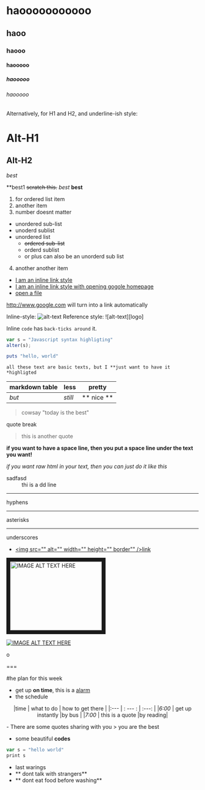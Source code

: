 
# haooooooooooo
## haoo
### haooo
#### haooooo
##### haooooo
###### haooooo

Alternatively, for H1 and H2, and underline-ish style:

Alt-H1
======

Alt-H2
-----
*best*

**best1
~~scratch this.~~
_best_
**best**

1. for ordered list item
2. another item
3. number doesnt matter
 - unordered sub-list
 - unoderd sublist
 - unordered list
     - ~~ordered sub-list~~
     - orderd sublist
     + or plus can also be an unorderd sub list
4. another another item 

 - [I am an inline link style](http://www.google.com)
 - [I am an inline link style with opening gogole homepage](http://www.google.com "open google homepage")
 - [open a file](../hao/hao)

http://www.google.com will turn into a link automatically

Inline-style:
![alt-text](https://git)
Reference style:
![alt-text][logo]

Inline `code` has `back-ticks around` it.

```JavaScript
var s = "Javascript syntax highligting"
alter(s);
```

```ruby
puts "hello, world"
```

```
all these text are basic texts, but I **just want to have it *highligted
```


markdown table | less | pretty
--- | --- | --- | 
*but* | _still_ | ** nice **
> cowsay "today is the best"

quote break

> this is another quote

**if you want to have a space line, then you put a space line under the text you want!**




_if you want raw html in your text, then you can just do it like this_

<dl>
 <dt>sadfasd</dt>
 <dd>thi is a dd line</dd>
</dl>



---

hyphens

***

asterisks

___

underscores



 - <a href="" target=""><img src="" alt="" width="" height="" border"" />link</a>

<a href="http://www.youtube.com/watch?feature=player_embedded&v=YOUTUBE_VIDEO_ID_HERE
" target="_blank"><img src="http://img.youtube.com/vi/YOUTUBE_VIDEO_ID_HERE/0.jpg"
alt="IMAGE ALT TEXT HERE" width="240" height="180" border="10" /></a>

[![IMAGE ALT TEXT HERE](http://img.youtube.com/vi/YOUTUBE_VIDEO_ID_HERE/0.jpg)](http://www.youtube.com/watch?v=YOUTUBE_VIDEO_ID_HERE)

o

===





#he plan for this week


- get up **on time**, this is a [alarm](http://www.alarm.com)
- the schedule

<center>

|time | what to do |  how to get there |
|:---    |   : --- :   | :---:   |
|*6:00* | get up instantly |by bus   |
|*7:00* |  this is a quote |by reading|

</center>
- There are some quotes sharing with you
   > you are the best

- some beautiful **codes**

```javascript
var s = "hello world"
print s
```

- last warings
 - ** dont talk with strangers**
 - ** dont eat food before washing**
